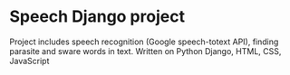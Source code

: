# Speech Django project

Project includes speech recognition (Google speech-totext API), finding parasite and sware words in text. Written on Python Django, HTML, CSS, JavaScript
